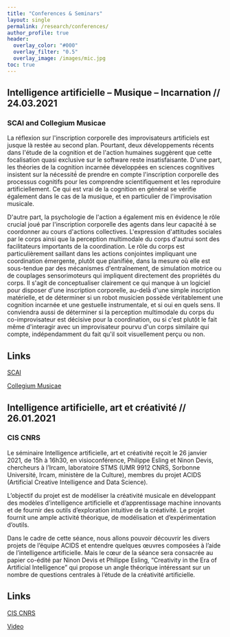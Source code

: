 ```yaml
---
title: "Conferences & Seminars"
layout: single
permalink: /research/conferences/
author_profile: true
header:
  overlay_color: "#000"
  overlay_filter: "0.5"
  overlay_image: /images/mic.jpg
toc: true
---
```


## Intelligence artificielle – Musique – Incarnation // 24.03.2021

### SCAI and Collegium Musicae

La réflexion sur l'inscription corporelle des improvisateurs artificiels est jusque là restée au second plan. Pourtant, deux développements récents dans l'étude de la cognition et de l'action humaines suggèrent que cette focalisation quasi exclusive sur le software reste insatisfaisante. D'une part, les théories de la cognition incarnée développées en sciences cognitives insistent sur la nécessité́ de prendre en compte l'inscription corporelle des processus cognitifs pour les comprendre scientifiquement et les reproduire artificiellement. Ce qui est vrai de la cognition en général se vérifie également dans le cas de la musique, et en particulier de l'improvisation musicale.

D'autre part, la psychologie de l'action a également mis en évidence le rôle crucial joué par l'inscription corporelle des agents dans leur capacité́ à se coordonner au cours d'actions collectives. L'expression d'attitudes sociales par le corps ainsi que la perception multimodale du corps d'autrui sont des facilitateurs importants de la coordination. Le rôle du corps est particulièrement saillant dans les actions conjointes impliquant une coordination émergente, plutôt que planifiée, dans la mesure où elle est sous-tendue par des mécanismes d'entraînement, de simulation motrice ou de couplages sensorimoteurs qui impliquent directement des propriétés du corps.
Il s'agit de conceptualiser clairement ce qui manque à un logiciel pour disposer d'une inscription corporelle, au-delà̀ d'une simple inscription matérielle, et de déterminer si un robot musicien possède véritablement une cognition incarnée et une gestuelle instrumentale, et si oui en quels sens. Il conviendra aussi de déterminer si la perception multimodale du corps du co-improvisateur est décisive pour la coordination, ou si c'est plutôt le fait même d'interagir avec un improvisateur pourvu d'un corps similaire qui compte, indépendamment du fait qu'il soit visuellement perçu ou non.

## Links

[SCAI](https://scai.sorbonne-universite.fr/public/events/view/0d80ac1a8656ee823101/1)

[Collegium Musicae](http://www.collegium.musicae.sorbonne-universite.fr/fr/actualites/musique-et-intelligence-artificielle.html)

##  Intelligence artificielle, art et créativité // 26.01.2021

### CIS CNRS

Le séminaire Intelligence artificielle, art et créativité reçoit le 26 janvier 2021, de 15h à 16h30, en visioconférence, Philippe Esling et Ninon Devis, chercheurs à l’Ircam, laboratoire STMS (UMR 9912 CNRS, Sorbonne Université, Ircam, ministère de la Culture), membres du projet ACIDS (Artificial Creative Intelligence and Data Science).

L’objectif du projet est de modéliser la créativité musicale en développant des modèles d’intelligence artificielle et d’apprentissage machine innovants et de fournir des outils d’exploration intuitive de la créativité. Le projet fournit une ample activité théorique, de modélisation et d’expérimentation d’outils.

Dans le cadre de cette séance, nous allons pouvoir découvrir les divers projets de l’équipe ACIDS et entendre quelques œuvres composées à l’aide de l’intelligence artificielle. Mais le cœur de la séance sera consacrée au papier co-édité par Ninon Devis et Philippe Esling, “Creativity in the Era of Artificial Intelligence” qui propose un angle théorique intéressant sur un nombre de questions centrales à l’étude de la créativité artificielle.

## Links

[CIS CNRS](https://cis.cnrs.fr/sem-ia-art-philippe-esling-et-ninon-devis/)

[Video](https://www.canal-u.tv/video/site_pouchet_cnrs/creativity_in_the_era_or_artificial_intelligence.59973)

